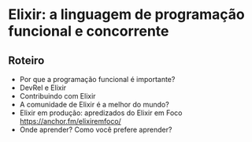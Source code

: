 # Elixir: a linguagem de programação funcional e concorrente

## Roteiro

- Por que a programação funcional é importante?
- DevRel e Elixir
- Contribuindo com Elixir
- A comunidade de Elixir é a melhor do mundo?
- Elixir em produção: apredizados do Elixir em Foco https://anchor.fm/elixiremfoco/
- Onde aprender? Como você prefere aprender?
